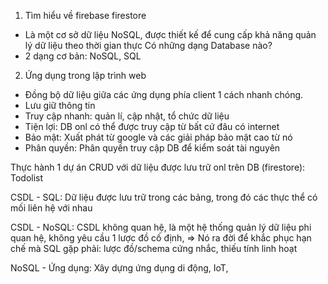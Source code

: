 1. Tìm hiểu về firebase firestore
- Là một cơ sở dữ liệu NoSQL, được thiết kế để cung cấp khả năng quản lý dữ liệu theo thời gian thực
Có những dạng Database nào?
- 2 dạng cơ bản: NoSQL, SQL


2. Ứng dụng trong lập trình web
- Đồng bộ dữ liệu giữa các ứng dụng phía client 1 cách nhanh chóng.
- Lưu giữ thông tin
- Truy cập nhanh: quản lí, cập nhật, tổ chức dữ liệu
- Tiện lợi: DB onl có thể được truy cập từ bất cứ đâu có internet
- Bảo mật: Xuất phát từ google và các giải pháp bảo mật cao từ nó
- Phân quyền: Phân quyền truy cập DB để kiểm soát tài nguyên

Thực hành 1 dự án CRUD với dữ liệu được lưu trữ onl trên DB (firestore): Todolist


CSDL - SQL: Dữ liệu được lưu trữ trong các bảng, trong đó các thực thể có mối liên hệ với nhau

CSDL - NoSQL: CSDL không quan hệ, là một hệ thống quản lý dữ liệu phi quan hệ, không yêu cầu 1 lược đồ cố định, => Nó ra đời để khắc phục hạn chế mà SQL gặp phải: lược đồ/schema cứng nhắc, thiếu tính linh hoạt

NoSQL - Ứng dụng: Xây dựng ứng dụng di động, IoT, 